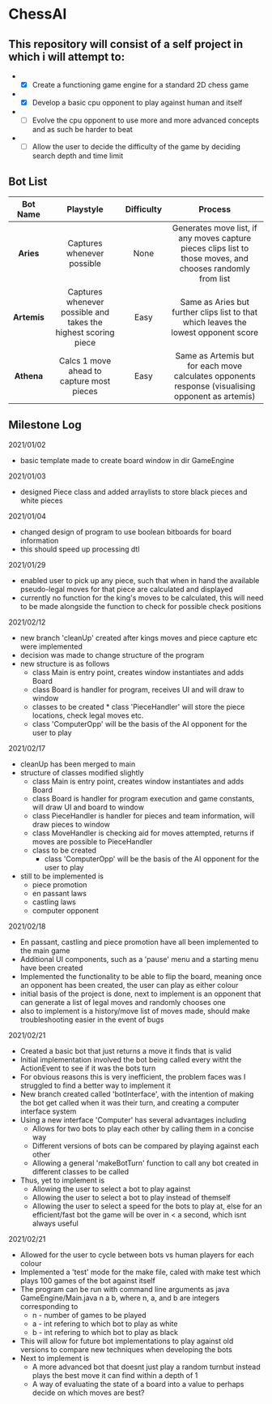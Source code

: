 # ChessAI

## This repository will consist of a self project in which i will attempt to:
  *  - [X] Create a functioning game engine for a standard 2D chess game
  *  - [X] Develop a basic cpu opponent to play against human and itself
  *  - [ ] Evolve the cpu opponent to use more and more advanced concepts and as such be harder to beat
  *  - [ ] Allow the user to decide the difficulty of the game by deciding search depth and time limit

## Bot List

Bot Name | Playstyle | Difficulty | Process
 :---:|:---:|:---:|:---:
**Aries** | Captures whenever possible | None | Generates move list, if any moves capture pieces clips list to those moves, and chooses randomly from list
**Artemis** | Captures whenever possible and takes the highest scoring piece | Easy | Same as Aries but further clips list to that which leaves the lowest opponent score
**Athena** | Calcs 1 move ahead to capture most pieces | Easy | Same as Artemis but for each move calculates opponents response (visualising opponent as artemis)

## Milestone Log

2021/01/02
  * basic template made to create board window in dir GameEngine

2021/01/03
  * designed Piece class and added arraylists to store black pieces and white pieces

2021/01/04
  * changed design of program to use boolean bitboards for board information
  * this should speed up processing dtl

2021/01/29
  * enabled user to pick up any piece, such that when in hand the available pseudo-legal moves for that piece are calculated and displayed
  * currently no function for the king's moves to be calculated, this will need to be made alongside the function to check for possible check positions

2021/02/12
  * new branch 'cleanUp' created after kings moves and piece capture etc were implemented
  * decision was made to change structure of the program
  * new structure is as follows
    * class Main is entry point, creates window instantiates and adds Board
    * class Board is handler for program, receives UI and will draw to window
    * classes to be created  * class 'PieceHandler' will store the piece locations, check legal moves etc.
    * class 'ComputerOpp' will be the basis of the AI opponent for the user to play

2021/02/17
  * cleanUp has been merged to main
  * structure of classes modified slightly
    * class Main is entry point, creates window instantiates and adds Board
    * class Board is handler for program execution and game constants, will draw UI and board to window
    * class PieceHandler is handler for pieces and team information, will draw pieces to window
    * class MoveHandler is checking aid for moves attempted, returns if moves are possible to PieceHandler
    * class to be created
      * class 'ComputerOpp' will be the basis of the AI opponent for the user to play
  * still to be implemented is
    * piece promotion
    * en passant laws
    * castling laws
    * computer opponent

2021/02/18
  * En passant, castling and piece promotion have all been implemented to the main game
  * Additional UI components, such as a 'pause' menu and a starting menu have been created
  * Implemented the functionality to be able to flip the board, meaning once an opponent has been created, the user can play as either colour
  * initial basis of the project is done, next to implement is an opponent that can generate a list of legal moves and randomly chooses one
  * also to implement is a history/move list of moves made, should make troubleshooting easier in the event of bugs

2021/02/21
  * Created a basic bot that just returns a move it finds that is valid
  * Initial implementation involved the bot being called every witht the ActionEvent to see if it was the bots turn
  * For obvious reasons this is very inefficient, the problem faces was I struggled to find a better way to implement it
  * New branch created called 'botInterface', with the intention of making the bot get called when it was their turn, and creating a computer interface system
  * Using a new interface 'Computer' has several advantages including
    * Allows for two bots to play each other by calling them in a concise way
    * Different versions of bots can be compared by playing against each other
    * Allowing a general 'makeBotTurn' function to call any bot created in different classes to be called
  * Thus, yet to implement is
    * Allowing the user to select a bot to play against
    * Allowing the user to select a bot to play instead of themself
    * Allowing the user to select a speed for the bots to play at, else for an efficient/fast bot the game will be over in < a second, which isnt always useful

2021/02/21
  * Allowed for the user to cycle between bots vs human players for each colour
  * Implemented a 'test' mode for the make file, caled with make test which plays 100 games of the bot against itself
  * The program can be run with command line arguments as 	java GameEngine/Main.java n a b, where n, a, and b are integers corresponding to
    * n - number of games to be played
    * a - int refering to which bot to play as white
    * b - int refering to which bot to play as black
  * This will allow for future bot implementations to play against old versions to compare new techniques when developing the bots
  * Next to implement is
    * A more advanced bot that doesnt just play a random turnbut instead plays the best move it can find within a depth of 1
    * A way of evaluating the state of a board into a value to perhaps decide on which moves are best?
